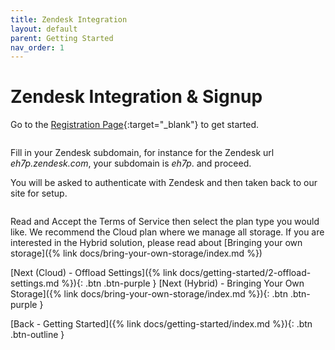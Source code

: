 ```yaml
---
title: Zendesk Integration
layout: default
parent: Getting Started
nav_order: 1
---
```


# Zendesk Integration & Signup

Go to the [Registration Page](https://zd-external-attachment-storage.eh7p.com/login){:target="_blank"} to get started.

<picture>
  <source type="image/webp" srcset="{{ site.baseurl }}/assets/images/docs/getting-started/zendesk-integration/login-page.webp">
  <img alt="" src="{{ site.baseurl }}/assets/images/docs/getting-started/zendesk-integration/login-page.png">
</picture>

Fill in your Zendesk subdomain, for instance for the Zendesk url _eh7p.zendesk.com_, your subdomain is _eh7p_. and proceed.

You will be asked to authenticate with Zendesk and then taken back to our site for setup.

<picture>
  <source type="image/webp" srcset="{{ site.baseurl }}/assets/images/docs/getting-started/zendesk-integration/plan-selection.webp">
  <img alt="" src="{{ site.baseurl }}/assets/images/docs/getting-started/zendesk-integration/plan-selection.png">
</picture>

Read and Accept the Terms of Service then select the plan type you would like. We recommend the Cloud plan where we manage all storage. If you are interested in the Hybrid solution, please read about [Bringing your own storage]({% link docs/bring-your-own-storage/index.md %})

[Next (Cloud) - Offload Settings]({% link docs/getting-started/2-offload-settings.md %}){: .btn .btn-purple }
[Next (Hybrid) - Bringing Your Own Storage]({% link docs/bring-your-own-storage/index.md %}){: .btn .btn-purple }

[Back - Getting Started]({% link docs/getting-started/index.md %}){: .btn .btn-outline }